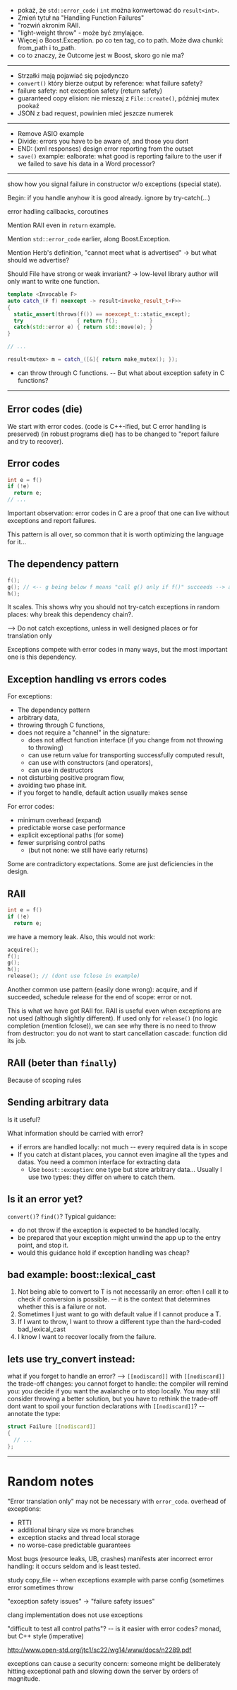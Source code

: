 * pokaż, że `std::error_code` i `int` można konwertować do `result<int>`.
* Zmień tytuł na "Handling Function Failures"
* "rozwiń akronim RAII.
* "light-weight throw" - może być zmylające.
* Więcej o Boost.Exception. po co ten tag, co to path. Może dwa chunki: from_path i to_path.
* co to znaczy, że Outcome jest w Boost, skoro go nie ma?

---------

* Strzałki mają pojawiać się pojedynczo
* `convert()` który bierze output by reference: what failure safety?
* failure safety: not exception safety (return safety)
* guaranteed copy elision: nie mieszaj z `File::create()`, później mutex pookaź
* JSON z bad request, powinien mieć jeszcze numerek

-------------

* Remove ASIO example
* Divide: errors you have to be aware of, and those you dont
* END: (xml responses) design error reporting from the outset
* `save()` example: ealborate: what good is reporting failure to the user if we failed to save his data in a Word processor?

---------

show how you signal failure in constructor w/o exceptions (special state).

Begin: if you handle anyhow it is good already.
ignore by try-catch(...)

error hadling callbacks, coroutines

Mention RAII even in `return` example.

Mention `std::error_code` earlier, along Boost.Exception.

Mention Herb's definition, "cannot meet what is advertised" -> but what should we advertise?

Should File have strong or weak invariant? -> low-level library author will only want to write one function. 

```c++
template <Invocable F>
auto catch_(F f) noexcept -> result<invoke_result_t<F>>
{
  static_assert(throws(f()) == noexcept_t::static_except);
  try                 { return f();          }
  catch(std::error e) { return std::move(e); }
}

// ...

result<mutex> m = catch_([&]{ return make_mutex(); });
```

+ can throw through C functions. -- But what about exception safety in C functions?

-------------


Error codes (die)
-----------------

We start with error codes. (code is C++-ified, but C error handling is preserved)
(in robust programs die() has to be changed to "report failure and try to recover).


Error codes
-----------------

```c++
int e = f()
if (!e)
  return e;
// ...
```

Important observation: error codes in C are a proof that one can live without exceptions and report failures.

This pattern is all over, so common that it is worth optimizing the language for it...


The dependency pattern
----------------------

```c++
f(); 
g(); // <-- g being below f means "call g() only if f()" succeeds --> an instruction dependency is set and understood by compiler
h();
```

It scales.
This shows why you should not try-catch exceptions in random places: why break this dependency chain?.

--> Do not catch exceptions, unless in well designed places or for translation only

Exceptions compete with error codes in many ways, but the most important one is this dependency.


Exception handling vs errors codes
----------------------------------

For exceptions:
* The dependency pattern
* arbitrary data,
* throwing through C functions,
* does not require a "channel" in the signature:
  * does not affect function interface (if you change from not  throwing to throwing)
  * can use return value for transporting successfully computed result,
  * can use with constructors (and operators),
  * can use in destructors
* not disturbing positive program flow,
* avoiding two phase init.
* if you forget to handle, default action usually makes sense

For error codes:
* minimum overhead (expand)
* predictable worse case performance
* explicit exceptional paths (for some)
* fewer surprising control paths
  * (but not none: we still have early returns)

Some are contradictory expectations. Some are just deficiencies in the design.


RAII
----

```c++
int e = f()
if (!e)
  return e;
```

we have a memory leak. Also, this would not work:

```c++
acquire();
f();
g();
h();
release(); // (dont use fclose in example)
```

Another common use pattern (easily done wrong): acquire, and if succeeded, schedule release for the end of scope: error or not.

This is what we have got RAII for. RAII is useful even when exceptions are not used (although slightly different).
If used only for `release()` (no logic completion (mention fclose)), we can see why there is no need to throw from destructor:
you do not want to start cancellation cascade: function did its job.


RAII (beter than `finally`)
---------------------------
Because of scoping rules


Sending arbitrary data
----------------------
Is it useful?

What information should be carried with error?

* if errors are handled locally: not much -- every required data is in scope
* If you catch at distant places, you cannot even imagine all the types and datas. You need a common interface for extracting data
  * Use `boost::exception`: one type but store arbitrary data...
Usually I use two types: they differ on where to catch them.



Is it an error yet?
-------------------

`convert()`?
`find()`?
Typical guidance: 
* do not throw if the exception is expected to be handled locally.
* be prepared that your exception might unwind the app up to the entry point, and stop it.
* would this guidance hold if exception handling was cheap?


bad example: boost::lexical_cast
---------------------------------
1. Not being able to convert to T is not necessarily an error: often I call it to check if conversion is possible. -- it is the context that determines whether this is a failure or not.
2. Sometimes I just want to go with default value if I cannot produce a T.
3. If I want to throw, I want to throw a different type than the hard-coded bad_lexical_cast
4. I know I want to recover locally from the failure.


lets use try_convert instead:
-----------------------------

what if you forget to handle an error? --> `[[nodiscard]]`
with `[[nodiscard]]` the trade-off changes: you cannot forget to handle: the compiler will remind you: you decide if you want the avalanche or to stop locally.
You may still consider throwing a better solution, but you have to rethink the trade-off
dont want to spoil your function declarations with `[[nodiscard]]`?
-- annotate the type:

```c++
struct Failure [[nodiscard]]
{
  // ...
};
```





----------------------


Random notes
============

"Error translation only" may not be necessary with `error_code`.
overhead of exceptions:
* RTTI
* additional binary size vs more branches
* exception stacks and thread local storage
* no worse-case predictable guarantees

Most bugs (resource leaks, UB, crashes) manifests ater incorrect error handling: it occurs seldom and is least tested. 

study copy_file -- when exceptions
example with parse config (sometimes error sometimes throw

"exception safety issues" -> "failure safety issues"

clang implementation does not use exceptions

"difficult to test all control paths"? -- is it easier with error codes?
monad, but C++ style (imperative)


http://www.open-std.org/jtc1/sc22/wg14/www/docs/n2289.pdf

exceptions can cause a security concern: someone might be deliberately hitting exceptional path and slowing down the server by orders of magnitude.
